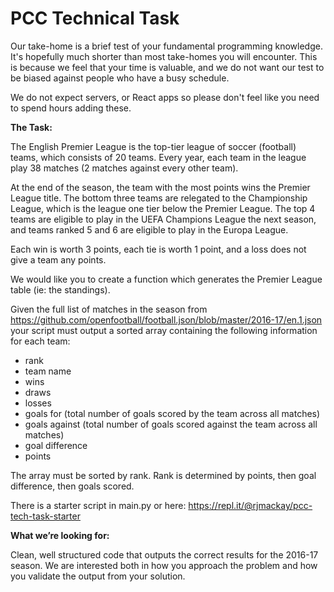 # PCC Technical Task

Our take-home is a brief test of your fundamental programming knowledge. It's hopefully much shorter than most take-homes you will encounter. This is because we feel that your time is valuable, and we do not want our test to be biased against people who have a busy schedule.

We do not expect servers, or React apps so please don't feel like you need to spend hours adding these.

**The Task:**

The English Premier League is the top-tier league of soccer (football) teams, which consists of 20 teams. Every year, each team in the league play 38 matches (2 matches against every other team).

At the end of the season, the team with the most points wins the Premier League title. The bottom three teams are relegated to the Championship League, which is the league one tier below the Premier League. The top 4 teams are eligible to play in the UEFA Champions League the next season, and teams ranked 5 and 6 are eligible to play in the Europa League.

Each win is worth 3 points, each tie is worth 1 point, and a loss does not give a team any points.

We would like you to create a function which generates the Premier League table (ie: the standings).

Given the full list of matches in the season from
https://github.com/openfootball/football.json/blob/master/2016-17/en.1.json
your script must output a sorted array containing the following information for each team:

* rank
* team name
* wins
* draws
* losses
* goals for (total number of goals scored by the team across all matches)
* goals against (total number of goals scored against the team across all matches)
* goal difference
* points

The array must be sorted by rank. Rank is determined by points, then goal difference, then goals scored.

There is a starter script in main.py or here: https://repl.it/@rjmackay/pcc-tech-task-starter

**What we’re looking for:**

Clean, well structured code that outputs the correct results for the 2016-17 season. We are interested both in how you approach the problem and how you validate the output from your solution.
